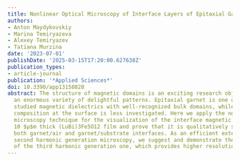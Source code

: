 ```yaml
---
title: Nonlinear Optical Microscopy of Interface Layers of Epitaxial Garnet Films
authors:
- Anton Maydykovskiy
- Marina Temiryazeva
- Alexey Temiryazev
- Tatiana Murzina
date: '2023-07-01'
publishDate: '2025-03-15T17:20:00.627638Z'
publication_types:
- article-journal
publication: '*Applied Sciences*'
doi: 10.3390/app13158828
abstract: The structure of magnetic domains is an exciting research object that shows
  an enormous variety of delightful patterns. Epitaxial garnet is one of the most
  studied magnetic dielectrics with well-recognized bulk domains, while the magnetic
  composition at the surface is less investigated. Here we apply the nonlinear optical
  microscopy technique for the visualization of the interface magnetic domains of
  10 $μ$m thick (LuBi)3Fe5O12 film and prove that it is qualitatively similar for
  both garnet/air and garnet/substrate interfaces. As an efficient extension of the
  second harmonic generation microscopy, we suggest and demonstrate the possibilities
  of the third harmonic generation one, which provides higher resolution of the method.
---
```

